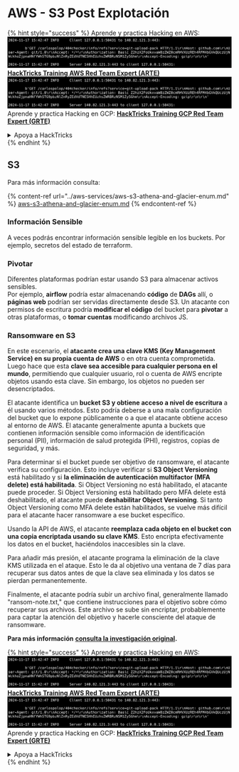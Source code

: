 # AWS - S3 Post Explotación

{% hint style="success" %}
Aprende y practica Hacking en AWS:<img src="../../../.gitbook/assets/image (1).png" alt="" data-size="line">[**HackTricks Training AWS Red Team Expert (ARTE)**](https://training.hacktricks.xyz/courses/arte)<img src="../../../.gitbook/assets/image (1).png" alt="" data-size="line">\
Aprende y practica Hacking en GCP: <img src="../../../.gitbook/assets/image (2).png" alt="" data-size="line">[**HackTricks Training GCP Red Team Expert (GRTE)**<img src="../../../.gitbook/assets/image (2).png" alt="" data-size="line">](https://training.hacktricks.xyz/courses/grte)

<details>

<summary>Apoya a HackTricks</summary>

* Revisa los [**planes de suscripción**](https://github.com/sponsors/carlospolop)!
* **Únete al** 💬 [**grupo de Discord**](https://discord.gg/hRep4RUj7f) o al [**grupo de telegram**](https://t.me/peass) o **síguenos** en **Twitter** 🐦 [**@hacktricks\_live**](https://twitter.com/hacktricks\_live)**.**
* **Comparte trucos de hacking enviando PRs a los** [**HackTricks**](https://github.com/carlospolop/hacktricks) y [**HackTricks Cloud**](https://github.com/carlospolop/hacktricks-cloud) repos de github.

</details>
{% endhint %}

## S3

Para más información consulta:

{% content-ref url="../aws-services/aws-s3-athena-and-glacier-enum.md" %}
[aws-s3-athena-and-glacier-enum.md](../aws-services/aws-s3-athena-and-glacier-enum.md)
{% endcontent-ref %}

### Información Sensible

A veces podrás encontrar información sensible legible en los buckets. Por ejemplo, secretos del estado de terraform.

### Pivotar

Diferentes plataformas podrían estar usando S3 para almacenar activos sensibles.\
Por ejemplo, **airflow** podría estar almacenando **código** de **DAGs** allí, o **páginas web** podrían ser servidas directamente desde S3. Un atacante con permisos de escritura podría **modificar el código** del bucket para **pivotar** a otras plataformas, o **tomar cuentas** modificando archivos JS.

### Ransomware en S3

En este escenario, el **atacante crea una clave KMS (Key Management Service) en su propia cuenta de AWS** o en otra cuenta comprometida. Luego hace que esta **clave sea accesible para cualquier persona en el mundo**, permitiendo que cualquier usuario, rol o cuenta de AWS encripte objetos usando esta clave. Sin embargo, los objetos no pueden ser desencriptados.

El atacante identifica un **bucket S3 y obtiene acceso a nivel de escritura** a él usando varios métodos. Esto podría deberse a una mala configuración del bucket que lo expone públicamente o a que el atacante obtiene acceso al entorno de AWS. El atacante generalmente apunta a buckets que contienen información sensible como información de identificación personal (PII), información de salud protegida (PHI), registros, copias de seguridad, y más.

Para determinar si el bucket puede ser objetivo de ransomware, el atacante verifica su configuración. Esto incluye verificar si **S3 Object Versioning** está habilitado y si **la eliminación de autenticación multifactor (MFA delete) está habilitada**. Si Object Versioning no está habilitado, el atacante puede proceder. Si Object Versioning está habilitado pero MFA delete está deshabilitado, el atacante puede **deshabilitar Object Versioning**. Si tanto Object Versioning como MFA delete están habilitados, se vuelve más difícil para el atacante hacer ransomware a ese bucket específico.

Usando la API de AWS, el atacante **reemplaza cada objeto en el bucket con una copia encriptada usando su clave KMS**. Esto encripta efectivamente los datos en el bucket, haciéndolos inaccesibles sin la clave.

Para añadir más presión, el atacante programa la eliminación de la clave KMS utilizada en el ataque. Esto le da al objetivo una ventana de 7 días para recuperar sus datos antes de que la clave sea eliminada y los datos se pierdan permanentemente.

Finalmente, el atacante podría subir un archivo final, generalmente llamado "ransom-note.txt," que contiene instrucciones para el objetivo sobre cómo recuperar sus archivos. Este archivo se sube sin encriptar, probablemente para captar la atención del objetivo y hacerle consciente del ataque de ransomware.

**Para más información** [**consulta la investigación original**](https://rhinosecuritylabs.com/aws/s3-ransomware-part-1-attack-vector/)**.**

{% hint style="success" %}
Aprende y practica Hacking en AWS:<img src="../../../.gitbook/assets/image (1).png" alt="" data-size="line">[**HackTricks Training AWS Red Team Expert (ARTE)**](https://training.hacktricks.xyz/courses/arte)<img src="../../../.gitbook/assets/image (1).png" alt="" data-size="line">\
Aprende y practica Hacking en GCP: <img src="../../../.gitbook/assets/image (2).png" alt="" data-size="line">[**HackTricks Training GCP Red Team Expert (GRTE)**<img src="../../../.gitbook/assets/image (2).png" alt="" data-size="line">](https://training.hacktricks.xyz/courses/grte)

<details>

<summary>Apoya a HackTricks</summary>

* Revisa los [**planes de suscripción**](https://github.com/sponsors/carlospolop)!
* **Únete al** 💬 [**grupo de Discord**](https://discord.gg/hRep4RUj7f) o al [**grupo de telegram**](https://t.me/peass) o **síguenos** en **Twitter** 🐦 [**@hacktricks\_live**](https://twitter.com/hacktricks\_live)**.**
* **Comparte trucos de hacking enviando PRs a los** [**HackTricks**](https://github.com/carlospolop/hacktricks) y [**HackTricks Cloud**](https://github.com/carlospolop/hacktricks-cloud) repos de github.

</details>
{% endhint %}
